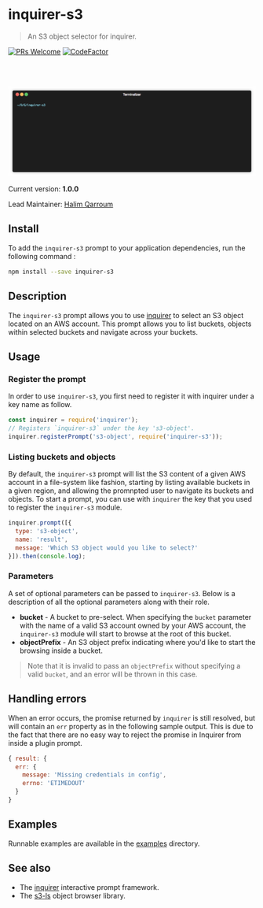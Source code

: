 # inquirer-s3
> An S3 object selector for inquirer.

[![PRs Welcome](https://img.shields.io/badge/PRs-welcome-brightgreen.svg?style=flat-square)](contributing.md)
[![CodeFactor](https://www.codefactor.io/repository/github/hqarroum/inquirer-s3/badge)](https://www.codefactor.io/repository/github/hqarroum/inquirer-s3)

<br /><br />
<p align="center">
  <img width="700" src="docs/inquirer-session.gif" />
</p>

Current version: **1.0.0**

Lead Maintainer: [Halim Qarroum](mailto:hqm.post@gmail.com)

## Install

To add the `inquirer-s3` prompt to your application dependencies, run the following command :

```bash
npm install --save inquirer-s3
```

## Description

The `inquirer-s3` prompt allows you to use [inquirer](https://github.com/SBoudrias/Inquirer.js) to select an S3 object located on an AWS account. This prompt allows you to list buckets, objects within selected buckets and navigate across your buckets.

## Usage

### Register the prompt

In order to use `inquirer-s3`, you first need to register it with inquirer under a key name as follow.

```js
const inquirer = require('inquirer');
// Registers `inquirer-s3` under the key 's3-object'.
inquirer.registerPrompt('s3-object', require('inquirer-s3'));
```

### Listing buckets and objects

By default, the `inquirer-s3` prompt will list the S3 content of a given AWS account in a file-system like fashion, starting by listing available buckets in a given region, and allowing the promnpted user to navigate its buckets and objects. To start a prompt, you can use with `inquirer` the key that you used to register the `inquirer-s3` module.

```js
inquirer.prompt([{
  type: 's3-object',
  name: 'result',
  message: 'Which S3 object would you like to select?'
}]).then(console.log);
```

### Parameters

A set of optional parameters can be passed to `inquirer-s3`. Below is a description of all the optional parameters along with their role.

 - **bucket** - A bucket to pre-select. When specifying the `bucket` parameter with the name of a valid S3 account owned by your AWS account, the `inquirer-s3` module will start to browse at the root of this bucket.
 - **objectPrefix** - An S3 object prefix indicating where you'd like to start the browsing inside a bucket.
 
 > Note that it is invalid to pass an `objectPrefix` without specifying a valid `bucket`, and an error will be thrown in this case.

## Handling errors

When an error occurs, the promise returned by `inquirer` is still resolved, but will contain an `err` property as in the following sample output. This is due to the fact that there are no easy way to reject the promise in Inquirer from inside a plugin prompt.

```js
{ result: {
  err: {
    message: 'Missing credentials in config',
    errno: 'ETIMEDOUT'
  }
}
```

## Examples

Runnable examples are available in the [examples](examples/) directory.

## See also

 - The [inquirer](https://github.com/SBoudrias/Inquirer.js) interactive prompt framework.
 - The [s3-ls](https://github.com/koresar/s3-ls) object browser library.
